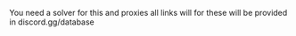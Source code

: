 You need a solver for this and proxies all links will for these will be provided in discord.gg/database
